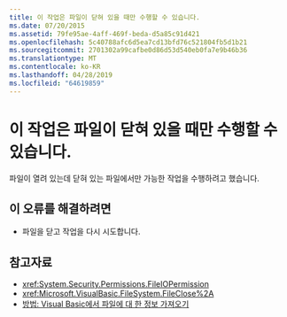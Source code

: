 ```yaml
---
title: 이 작업은 파일이 닫혀 있을 때만 수행할 수 있습니다.
ms.date: 07/20/2015
ms.assetid: 79fe95ae-4aff-469f-beda-d5a85c91d421
ms.openlocfilehash: 5c40788afc6d5ea7cd13bfd76c521804fb5d1b21
ms.sourcegitcommit: 2701302a99cafbe0d86d53d540eb0fa7e9b46b36
ms.translationtype: MT
ms.contentlocale: ko-KR
ms.lasthandoff: 04/28/2019
ms.locfileid: "64619859"
---
```

# <a name="this-operation-can-only-be-done-when-the-file-is-closed"></a>이 작업은 파일이 닫혀 있을 때만 수행할 수 있습니다.
파일이 열려 있는데 닫혀 있는 파일에서만 가능한 작업을 수행하려고 했습니다.  
  
## <a name="to-correct-this-error"></a>이 오류를 해결하려면  
  
- 파일을 닫고 작업을 다시 시도합니다.  
  
## <a name="see-also"></a>참고자료

- <xref:System.Security.Permissions.FileIOPermission>
- <xref:Microsoft.VisualBasic.FileSystem.FileClose%2A>
- [방법: Visual Basic에서 파일에 대 한 정보 가져오기](https://docs.microsoft.com/previous-versions/visualstudio/visual-studio-2010/abtzf6f7(v=vs.100))
